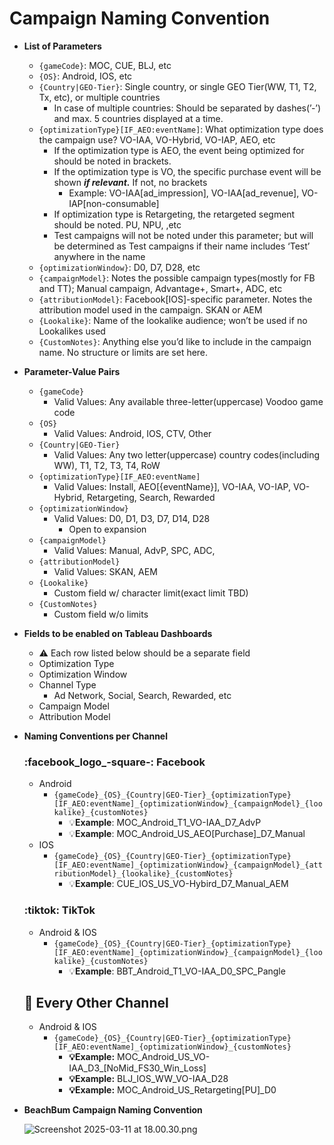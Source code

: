 # Campaign Naming Convention

- **List of Parameters**
    - `{gameCode}`: MOC, CUE, BLJ, etc
    - `{OS}`: Android, IOS, etc
    - `{Country|GEO-Tier}`: Single country, or single GEO Tier(WW, T1, T2, Tx, etc), or multiple countries
        - In case of multiple countries: Should be separated by dashes(’-’) and max. 5 countries displayed at a time.
    - `{optimizationType}[IF_AEO:eventName]`: What optimization type does the campaign use? VO-IAA, VO-Hybrid, VO-IAP, AEO, etc
        - If the optimization type is AEO, the event being optimized for should be noted in brackets.
        - If the optimization type is VO, the specific purchase event will be shown ***if relevant.*** If not, no brackets
            - Example: VO-IAA[ad_impression], VO-IAA[ad_revenue], VO-IAP[non-consumable]
        - If optimization type is Retargeting, the retargeted segment should be noted. PU, NPU, ,etc
        - Test campaigns will not be noted under this parameter; but will be determined as Test campaigns if their name includes ‘Test’ anywhere in the name
    - `{optimizationWindow}`: D0, D7, D28, etc
    - `{campaignModel}`: Notes the possible campaign types(mostly for FB and TT); Manual campaign, Advantage+, Smart+, ADC, etc
    - `{attributionModel}`: Facebook[IOS]-specific parameter. Notes the attribution model used in the campaign. SKAN or AEM
    - `{Lookalike}`: Name of the lookalike audience; won’t be used if no Lookalikes used
    - `{CustomNotes}`: Anything else you’d like to include in the campaign name. No structure or limits are set here.
- **Parameter-Value Pairs**
    - `{gameCode}`
        - Valid Values: Any available three-letter(uppercase) Voodoo game code
    - `{OS}`
        - Valid Values: Android, IOS, CTV, Other
    - `{Country|GEO-Tier}`
        - Valid Values: Any two letter(uppercase) country codes(including WW), T1, T2, T3, T4, RoW
    - `{optimizationType}[IF_AEO:eventName]`
        - Valid Values: Install, AEO[{eventName}], VO-IAA, VO-IAP, VO-Hybrid, Retargeting, Search, Rewarded
    - `{optimizationWindow}`
        - Valid Values: D0, D1, D3, D7, D14, D28
            - Open to expansion
    - `{campaignModel}`
        - Valid Values: Manual, AdvP, SPC, ADC,
    - `{attributionModel}`
        - Valid Values: SKAN, AEM
    - `{Lookalike}`
        - Custom field w/ character limit(exact limit TBD)
    - `{CustomNotes}`
        - Custom field w/o limits
- **Fields to be enabled on Tableau Dashboards**
    - ⚠️ Each row listed below should be a separate field
    - Optimization Type
    - Optimization Window
    - Channel Type
        - Ad Network, Social, Search, Rewarded, etc
    - Campaign Model
    - Attribution Model
- **Naming Conventions per Channel**
    
    ### :facebook_logo_-square-: Facebook
    
    - Android
        - `{gameCode}_{OS}_{Country|GEO-Tier}_{optimizationType}[IF_AEO:eventName]_{optimizationWindow}_{campaignModel}_{lookalike}_{customNotes}`
            - 💡**Example**: MOC_Android_T1_VO-IAA_D7_AdvP
            - 💡**Example**: MOC_Android_US_AEO[Purchase]_D7_Manual
    - IOS
        - `{gameCode}_{OS}_{Country|GEO-Tier}_{optimizationType}[IF_AEO:eventName]_{optimizationWindow}_{campaignModel}_{attributionModel}_{lookalike}_{customNotes}`
            - 💡**Example**: CUE_IOS_US_VO-Hybird_D7_Manual_AEM
    
    ### :tiktok: TikTok
    
    - Android & IOS
        - `{gameCode}_{OS}_{Country|GEO-Tier}_{optimizationType}[IF_AEO:eventName]_{optimizationWindow}_{campaignModel}_{lookalike}_{customNotes}`
            - 💡**Example**: BBT_Android_T1_VO-IAA_D0_SPC_Pangle
    
    ## 🔀 Every Other Channel
    
    - Android & IOS
        - `{gameCode}_{OS}_{Country|GEO-Tier}_{optimizationType}[IF_AEO:eventName]_{optimizationWindow}_{customNotes}`
            - **💡Example:** MOC_Android_US_VO-IAA_D3_[NoMid_FS30_Win_Loss]
            - **💡Example:** BLJ_IOS_WW_VO-IAA_D28
            - **💡Example:** MOC_Android_US_Retargeting[PU]_D0
- **BeachBum Campaign Naming Convention**
    
    ![Screenshot 2025-03-11 at 18.00.30.png](Campaign%20Naming%20Convention%201aea0b481db4804f9eeaff5ae6633b31/Screenshot_2025-03-11_at_18.00.30.png)